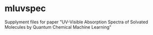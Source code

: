 # mluvspec
Supplyment files for paper "UV-Visible Absorption Spectra of Solvated Molecules by Quantum Chemical Machine Learning"
